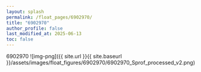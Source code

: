 ```yaml
---
layout: splash
permalink: /float_pages/6902970/
title: "6902970"
author_profile: false
last_modified_at: 2025-06-13
toc: false
---
```

 
6902970
![img-png]({{ site.url }}{{ site.baseurl }}/assets/images/float_figures/6902970/6902970_Sprof_processed_v2.png)
